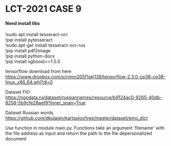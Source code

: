 <H1>LCT-2021 CASE 9</H1>


<H4>Need install libs</H4>

!sudo apt install tesseract-ocr</br>
!pip install pytesseract</br>
!sudo apt-get install tesseract-ocr-rus</br>
!pip install pdf2image</br>
!pip install python-docx</br>
!pip install xgboost==1.5.0</br>


tensorflow download from here </br>
https://www.dropbox.com/s/rnmn205f1skj139/tensorflow-2.3.0-cp38-cp38-linux_x86_64.whl?dl=0

Dataset FIO </br>
https://ngodata.ru/dataset/russiannames/resource/b9124ac0-9265-40db-8258-5b9cfe28aef9?inner_span=True

Dataset Russian words</br>
https://github.com/dkulagin/kartaslov/tree/master/dataset/emo_dict

Use function in module main.py. Functions take an argument 'filename' with the file address as input and return the path to the file depersonalized document